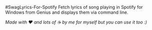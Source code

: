 #SwagLyrics-For-Spotify
Fetch lyrics of song playing in Spotify for 
Windows from Genius and displays them via 
command line.

<i>Made with :heart: and lots of :coffee: by 
me for myself but you can use it too :)</i>

